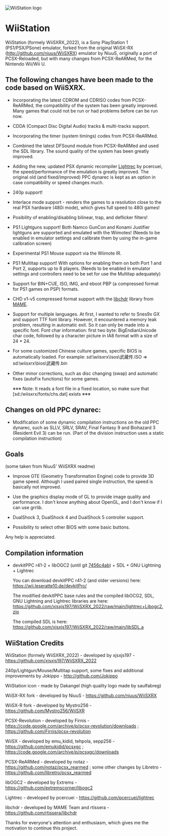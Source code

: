 ![WiiStation logo](https://github.com/xjsxjs197/WiiSXRX_2022/raw/main/logo.png)

# WiiStation

WiiStation (formely WiiSXRX_2022), is a Sony PlayStation 1 (PS1/PSX/PSone) emulator, forked from the original WiiSX-RX (http://github.com/niuus/WiiSXRX) emulator by NiuuS, originally a port of PCSX-Reloaded, but with many changes from PCSX-ReARMed, for the Nintendo Wii/Wii U.

## The following changes have been made to the code based on WiiSXRX.

* Incorporating the latest CDROM and CDRISO codes from PCSX-ReARMed, the compatibility of the system has been greatly improved.
  Many games that could not be run or had problems before can be run now.

* CDDA (Compact Disc Digital Audio) tracks & multi-tracks support.

* Incorporating the timer (system timings) codes from PCSX-ReARMed.

* Combined the latest DFSound module from PCSX-ReARMed and used the SDL library.
  The sound quality of the system has been greatly improved.

* Adding the new, updated PSX dynamic recompiler [Lightrec](https://github.com/pcercuei/lightrec) by pcercuei, the speed/performance of the emulation is greatly improved. The original old (and fixed/improved) PPC dynarec is kept as an option in case compatibility or speed changes much.

* 240p support!

* Interlace mode support - renders the games to a resolution close to the real PSX hardware (480i mode), which gives full speed to 480i games!

* Posibility of enabling/disabling bilinear, trap, and deflicker filters!

* PS1 Lightguns support! Both Namco GunCon and Konami Justifier lightguns are supported and emulated with the Wiimotes! (Needs to be enabled in emulator settings and calibrate them by using the in-game calibration screen)

* Experimental PS1 Mouse support via the Wiimote IR.

* PS1 Multitap support! With options for enabling them on both Port 1 and Port 2, supports up to 8 players. (Needs to be enabled in emulator settings and controllers need to be set for use the Multitap adequately)

* Support for BIN+CUE, ISO, IMG, and eboot PBP (a compressed format for PS1 games on PSP) formats.

* CHD v1-v5 compressed format support with the [libchdr](https://github.com/rtissera/libchdr) library from [MAME](https://github.com/mamedev/mame).

* Support for multiple languages.
  At first, I wanted to refer to Snes9x GX and support TTF font library.
  However, it encountered a memory leak problem, resulting in automatic exit.
  So it can only be made into a specific font.
  Font char information: first two byte: BigEndianUnicode char code, followed by a character picture in IA8 format with a size of 24 * 24.

* For some customized Chinese culture games, specific BIOS is automatically loaded.
  For example:  sd:\wiisxrx\isos\武藏传.ISO => sd:\wiisxrx\bios\武藏传.bin

* Other minor corrections, such as disc changing (swap) and automatic fixes (autoFix functions) for some games.

  ※※※ Note: It reads a font file in a fixed location, so make sure that [sd:/wiisxrx/fonts/chs.dat] exists ※※※

## Changes on old PPC dynarec:

* Modification of some dynamic compilation instructions on the old PPC dynarec, such as SLLV, SRLV, SRAV, Final Fantasy 9 and Biohazard 3 (Resident Evil 3) can be run.
(Part of the division instruction uses a static compilation instruction)

## Goals

(some taken from NiuuS' WiiSXRX readme)

* Improve GTE (Geometry Transformation Engine) code to provide 3D game speed.
  Although I used paired single instruction, the speed is basically not improved.

* Use the graphics display mode of GL to provide image quality and performance.
  I don't know anything about OpenGL, and I don't know if I can use grrlib.

* DualShock 3, DualShock 4 and DualShock 5 controller support.

* Possibility to select other BIOS with some basic buttons.

Any help is appreciated.

## Compilation information

* devkitPPC r41-2 + libOGC2 (until git [7456c4ab](https://github.com/extremscorner/libogc2/commit/7456c4abf3e8e8ccd7eac7bb7cbe808128befa55)) + SDL + GNU Lightning + Lightrec

  You can download devkitPPC r41-2 (and older versions) here: https://wii.leseratte10.de/devkitPro/

  The modified devkitPPC base rules and the compiled libOCG2, SDL, GNU Lightning and Lightrec libraries are here: https://github.com/xjsxjs197/WiiSXRX_2022/raw/main/lightrec+Libogc2.zip

  The compiled SDL is here: https://github.com/xjsxjs197/WiiSXRX_2022/raw/main/libSDL.a

## WiiStation Credits

WiiStation (formely WiiSXRX_2022) - developed by xjsxjs197 - https://github.com/xjsxjs197/WiiSXRX_2022

240p/Lightgun/Mouse/Multitap support, some fixes and additional improvements by Jokippo - http://github.com/Jokippo

WiiStation icon - made by Dakangel (high quality logo made by saulfabreg)

WiiSX-RX fork - developed by NiuuS - https://github.com/niuus/WiiSXRX

WiiSX-R fork - developed by Mystro256 - https://github.com/Mystro256/WiiSXR

PCSX-Revolution - developed by Firnis - https://code.google.com/archive/p/pcsx-revolution/downloads ; https://github.com/Firnis/pcsx-revolution

WiiSX - developed by emu_kidid, tehpola, sepp256 - https://github.com/emukidid/pcsxgc ; https://code.google.com/archive/p/pcsxgc/downloads

PCSX-ReARMed - developed by notaz - https://github.com/notaz/pcsx_rearmed ; some other changes by Libretro - https://github.com/libretro/pcsx_rearmed

libOGC2 - developed by Extrems - https://github.com/extremscorner/libogc2

Lightrec - developed by pcercuei - https://github.com/pcercuei/lightrec

libchdr - developed by MAME Team and rtissera - https://github.com/rtissera/libchdr

Thanks for everyone's attention and enthusiasm, which gives me the motivation to continue this project.
